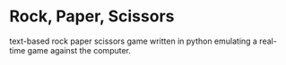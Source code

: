 # Rock, Paper, Scissors
text-based rock paper scissors game written in python emulating a real-time game against the computer.
